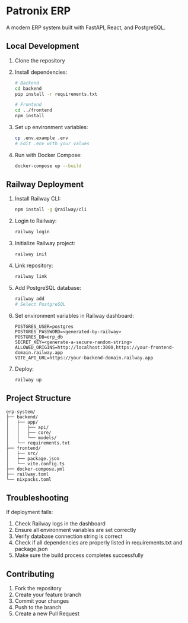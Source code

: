 # Patronix ERP

A modern ERP system built with FastAPI, React, and PostgreSQL.

## Local Development

1. Clone the repository
2. Install dependencies:
   ```bash
   # Backend
   cd backend
   pip install -r requirements.txt

   # Frontend
   cd ../frontend
   npm install
   ```

3. Set up environment variables:
   ```bash
   cp .env.example .env
   # Edit .env with your values
   ```

4. Run with Docker Compose:
   ```bash
   docker-compose up --build
   ```

## Railway Deployment

1. Install Railway CLI:
   ```bash
   npm install -g @railway/cli
   ```

2. Login to Railway:
   ```bash
   railway login
   ```

3. Initialize Railway project:
   ```bash
   railway init
   ```

4. Link repository:
   ```bash
   railway link
   ```

5. Add PostgreSQL database:
   ```bash
   railway add
   # Select PostgreSQL
   ```

6. Set environment variables in Railway dashboard:
   ```
   POSTGRES_USER=postgres
   POSTGRES_PASSWORD=<generated-by-railway>
   POSTGRES_DB=erp_db
   SECRET_KEY=<generate-a-secure-random-string>
   ALLOWED_ORIGINS=http://localhost:3000,https://your-frontend-domain.railway.app
   VITE_API_URL=https://your-backend-domain.railway.app
   ```

7. Deploy:
   ```bash
   railway up
   ```

## Project Structure

```
erp-system/
├── backend/
│   ├── app/
│   │   ├── api/
│   │   ├── core/
│   │   └── models/
│   └── requirements.txt
├── frontend/
│   ├── src/
│   ├── package.json
│   └── vite.config.ts
├── docker-compose.yml
├── railway.toml
└── nixpacks.toml
```

## Troubleshooting

If deployment fails:

1. Check Railway logs in the dashboard
2. Ensure all environment variables are set correctly
3. Verify database connection string is correct
4. Check if all dependencies are properly listed in requirements.txt and package.json
5. Make sure the build process completes successfully

## Contributing

1. Fork the repository
2. Create your feature branch
3. Commit your changes
4. Push to the branch
5. Create a new Pull Request 